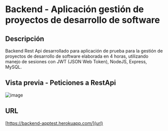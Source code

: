# Backend - Aplicación gestión de proyectos de desarrollo de software

## Descripción
Backend Rest Api desarrollado para aplicación de prueba para la gestión de proyectos de desarrollo de software elaborada en 4 horas, utilizando manejo de sesiones con JWT (JSON Web Token), NodeJS, Express, MySQL.

## Vista previa - Peticiones a RestApi

![image](https://user-images.githubusercontent.com/67478427/133286040-43636439-fc63-4084-bbc8-ab308f550f21.png)

## URL

[https://backend-apptest.herokuapp.com/](url)
